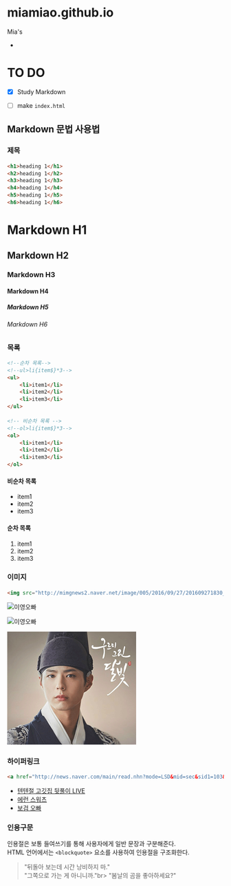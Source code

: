 # miamiao.github.io
Mia's

-

# TO DO
- [X] Study Markdown
- [ ] make `index.html`



## Markdown 문법 사용법

### 제목

```html
<h1>heading 1</h1>
<h2>heading 1</h2>
<h3>heading 1</h3>
<h4>heading 1</h4>
<h5>heading 1</h5>
<h6>heading 1</h6>
```

# Markdown H1
## Markdown H2
### Markdown H3
#### Markdown H4
##### Markdown H5
###### Markdown H6


### 목록

```html
<!--순차 목록-->
<!--ul>li{item$}*3-->
<ul>
	<li>item1</li>
	<li>item2</li>
	<li>item3</li>
</ul>

<!-- 비순차 목록 -->
<!--ol>li{item$}*3-->
<ol>
	<li>item1</li>
	<li>item2</li>
	<li>item3</li>
</ol>
``` 

#### 비순차 목록
- item1
- item2
- item3


#### 순차 목록
1. item1
1. item2
1. item3

### 이미지
```html 
<img src="http://mimgnews2.naver.net/image/005/2016/09/27/201609271830_13180923622199_1_99_20160927183104.jpg" alt="이영오빠">
```

<img src="http://mimgnews2.naver.net/image/005/2016/09/27/201609271830_13180923622199_1_99_20160927183104.jpg" alt="이영오빠" width="250" height="163">


![이영오빠](http://mimgnews2.naver.net/image/005/2016/09/27/201609271830_13180923622199_1_99_20160927183104.jpg)

![이영오빠](Asset/2058.png "이영오빠")


### 하이퍼링크 
```html 
<a href="http://news.naver.com/main/read.nhn?mode=LSD&mid=sec&sid1=103&oid=022&aid=0003103853">'구르미' 박보검, 직접 부른 OST 공개</a>
```


- [텐텐절 고깃집 뒷풀이 LIVE](http://www.vlive.tv/video/14766)
- [에런 스워츠](https://ko.wikipedia.org/wiki/%EC%97%90%EB%9F%B0_%EC%8A%A4%EC%9B%8C%EC%B8%A0)
- [보검 오빠](https://search.naver.com/search.naver?where=nexearch&sm=tab_jum&ie=utf8&query=%EB%B0%95%EB%B3%B4%EA%B2%80)


### 인용구문
인용절은 보통 들여쓰기를 통해 사용자에게 일반 문장과 구분해준다.<br>
HTML 언어에서는 `<blockquote>` 요소를 사용하여 인용절을 구조화한다. 

> "뒤돌아 보는데 시간 낭비하지 마."<br>
> "그쪽으로 가는 게 아니니까."br>
> "봄날의 곰을 좋아하세요?"